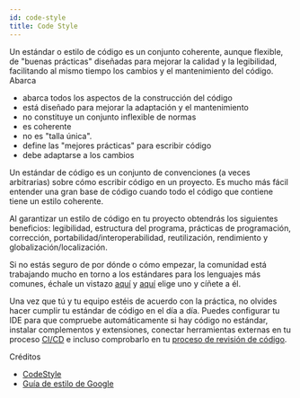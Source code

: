 ```yaml
---
id: code-style
title: Code Style
---
```


Un estándar o estilo de código es un conjunto coherente, aunque flexible, de "buenas prácticas" diseñadas para mejorar la calidad y la legibilidad, facilitando al mismo tiempo los cambios y el mantenimiento del código. Abarca

- abarca todos los aspectos de la construcción del código
- está diseñado para mejorar la adaptación y el mantenimiento
- no constituye un conjunto inflexible de normas
- es coherente
- no es "talla única".
- define las "mejores prácticas" para escribir código
- debe adaptarse a los cambios

Un estándar de código es un conjunto de convenciones (a veces arbitrarias) sobre cómo escribir código en un proyecto. Es mucho más fácil entender una gran base de código cuando todo el código que contiene tiene un estilo coherente.

Al garantizar un estilo de código en tu proyecto obtendrás los siguientes beneficios: legibilidad, estructura del programa, prácticas de programación, corrección, portabilidad/interoperabilidad, reutilización, rendimiento y globalización/localización.

Si no estás seguro de por dónde o cómo empezar, la comunidad está trabajando mucho en torno a los estándares para los lenguajes más comunes, échale un vistazo [aquí](https://codestyle.co) y [aquí](https://google.github.io/styleguide/) elige uno y cíñete a él.

Una vez que tú y tu equipo estéis de acuerdo con la práctica, no olvides hacer cumplir tu estándar de código en el día a día. Puedes configurar tu IDE para que compruebe automáticamente si hay código no estándar, instalar complementos y extensiones, conectar herramientas externas en tu proceso [CI/CD](ci-cd.md) e incluso comprobarlo en tu [proceso de revisión de código](code-review.md).

Créditos
- [CodeStyle](https://codestyle.co)
- [Guía de estilo de Google](https://google.github.io/styleguide/)
